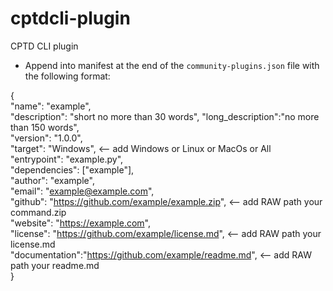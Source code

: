 # cptdcli-plugin
CPTD CLI plugin 


- Append into manifest at the end of the `community-plugins.json` file with the following format:
    

{  
"name": "example",  
"description": "short no more than 30 words", 
"long_description":"no more than 150 words",  
"version": "1.0.0",  
"target": "Windows",   <--  add Windows or Linux or MacOs or All   
"entrypoint": "example.py",    
"dependencies": ["example"],    
"author": "example",    
"email": "example@example.com",  
"github": "https://github.com/example/example.zip",   <--  add RAW path your command.zip   
"website": "https://example.com",  
"license": "https://github.com/example/license.md",   <--  add RAW path your license.md     
"documentation":"https://github.com/example/readme.md",   <--  add RAW path your readme.md    
}

